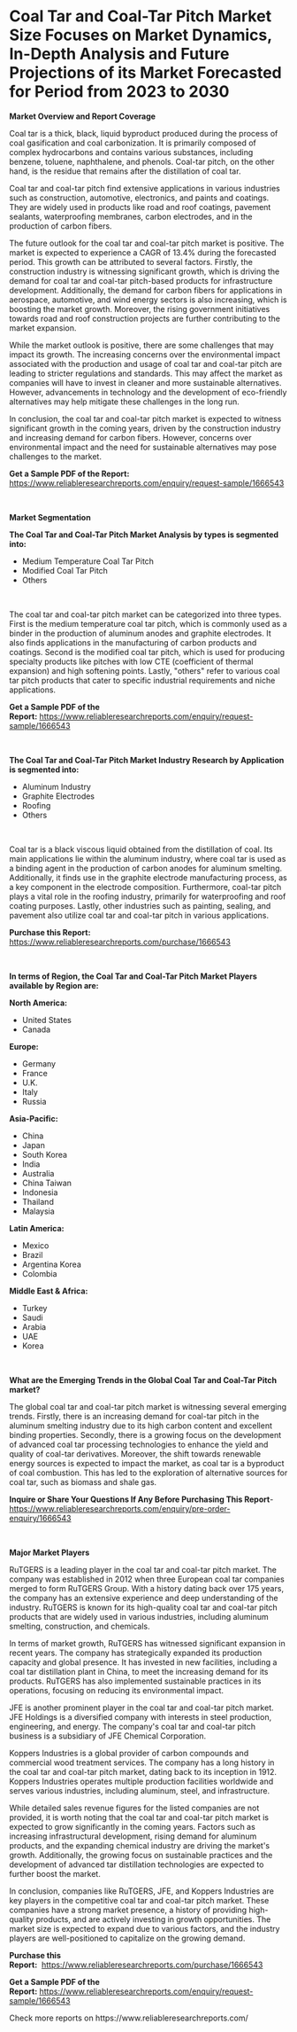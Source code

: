 <p><h1>Coal Tar and Coal-Tar Pitch Market Size Focuses on Market Dynamics, In-Depth Analysis and Future Projections of its Market Forecasted for Period from 2023 to 2030</h1></p><p><strong>Market Overview and Report Coverage</strong></p>
<p><p>Coal tar is a thick, black, liquid byproduct produced during the process of coal gasification and coal carbonization. It is primarily composed of complex hydrocarbons and contains various substances, including benzene, toluene, naphthalene, and phenols. Coal-tar pitch, on the other hand, is the residue that remains after the distillation of coal tar.</p><p>Coal tar and coal-tar pitch find extensive applications in various industries such as construction, automotive, electronics, and paints and coatings. They are widely used in products like road and roof coatings, pavement sealants, waterproofing membranes, carbon electrodes, and in the production of carbon fibers.</p><p>The future outlook for the coal tar and coal-tar pitch market is positive. The market is expected to experience a CAGR of 13.4% during the forecasted period. This growth can be attributed to several factors. Firstly, the construction industry is witnessing significant growth, which is driving the demand for coal tar and coal-tar pitch-based products for infrastructure development. Additionally, the demand for carbon fibers for applications in aerospace, automotive, and wind energy sectors is also increasing, which is boosting the market growth. Moreover, the rising government initiatives towards road and roof construction projects are further contributing to the market expansion.</p><p>While the market outlook is positive, there are some challenges that may impact its growth. The increasing concerns over the environmental impact associated with the production and usage of coal tar and coal-tar pitch are leading to stricter regulations and standards. This may affect the market as companies will have to invest in cleaner and more sustainable alternatives. However, advancements in technology and the development of eco-friendly alternatives may help mitigate these challenges in the long run.</p><p>In conclusion, the coal tar and coal-tar pitch market is expected to witness significant growth in the coming years, driven by the construction industry and increasing demand for carbon fibers. However, concerns over environmental impact and the need for sustainable alternatives may pose challenges to the market.</p></p>
<p><strong>Get a Sample PDF of the Report:</strong> <a href="https://www.reliableresearchreports.com/enquiry/request-sample/1666543">https://www.reliableresearchreports.com/enquiry/request-sample/1666543</a></p>
<p>&nbsp;</p>
<p><strong>Market Segmentation</strong></p>
<p><strong>The Coal Tar and Coal-Tar Pitch Market Analysis by types is segmented into:</strong></p>
<p><ul><li>Medium Temperature Coal Tar Pitch</li><li>Modified Coal Tar Pitch</li><li>Others</li></ul></p>
<p>&nbsp;</p>
<p><p>The coal tar and coal-tar pitch market can be categorized into three types. First is the medium temperature coal tar pitch, which is commonly used as a binder in the production of aluminum anodes and graphite electrodes. It also finds applications in the manufacturing of carbon products and coatings. Second is the modified coal tar pitch, which is used for producing specialty products like pitches with low CTE (coefficient of thermal expansion) and high softening points. Lastly, "others" refer to various coal tar pitch products that cater to specific industrial requirements and niche applications.</p></p>
<p><strong>Get a Sample PDF of the Report:</strong>&nbsp;<a href="https://www.reliableresearchreports.com/enquiry/request-sample/1666543">https://www.reliableresearchreports.com/enquiry/request-sample/1666543</a></p>
<p>&nbsp;</p>
<p><strong>The Coal Tar and Coal-Tar Pitch Market Industry Research by Application is segmented into:</strong></p>
<p><ul><li>Aluminum Industry</li><li>Graphite Electrodes</li><li>Roofing</li><li>Others</li></ul></p>
<p>&nbsp;</p>
<p><p>Coal tar is a black viscous liquid obtained from the distillation of coal. Its main applications lie within the aluminum industry, where coal tar is used as a binding agent in the production of carbon anodes for aluminum smelting. Additionally, it finds use in the graphite electrode manufacturing process, as a key component in the electrode composition. Furthermore, coal-tar pitch plays a vital role in the roofing industry, primarily for waterproofing and roof coating purposes. Lastly, other industries such as painting, sealing, and pavement also utilize coal tar and coal-tar pitch in various applications.</p></p>
<p><strong>Purchase this Report:</strong>&nbsp; <a href="https://www.reliableresearchreports.com/purchase/1666543">https://www.reliableresearchreports.com/purchase/1666543</a></p>
<p>&nbsp;</p>
<p><strong>In terms of Region, the Coal Tar and Coal-Tar Pitch Market Players available by Region are:</strong></p>
<p>
    <p> <strong> North America: </strong>
        <ul>
            <li>United States</li>
            <li>Canada</li>
        </ul>
        </p> 
    <p> <strong> Europe: </strong>
        <ul>
            <li>Germany</li>
            <li>France</li>
            <li>U.K.</li>
            <li>Italy</li>
            <li>Russia</li>
        </ul>
        </p> 
    <p> <strong> Asia-Pacific: </strong>
        <ul>
            <li>China</li>
            <li>Japan</li>
            <li>South Korea</li>
            <li>India</li>
            <li>Australia</li>
            <li>China Taiwan</li>
            <li>Indonesia</li>
            <li>Thailand</li>
            <li>Malaysia</li>
        </ul>
        </p> 
    <p> <strong> Latin America: </strong>
        <ul>
            <li>Mexico</li>
            <li>Brazil</li>
            <li>Argentina Korea</li>
            <li>Colombia</li>
        </ul>
        </p> 
    <p> <strong> Middle East & Africa: </strong>
        <ul>
            <li>Turkey</li>
            <li>Saudi</li>
            <li>Arabia</li>
            <li>UAE</li>
            <li>Korea</li>
        </ul>
    </p>
    </p>
<p>&nbsp;</p>
<p><strong>What are the Emerging Trends in the Global Coal Tar and Coal-Tar Pitch market?</strong></p>
<p><p>The global coal tar and coal-tar pitch market is witnessing several emerging trends. Firstly, there is an increasing demand for coal-tar pitch in the aluminum smelting industry due to its high carbon content and excellent binding properties. Secondly, there is a growing focus on the development of advanced coal tar processing technologies to enhance the yield and quality of coal-tar derivatives. Moreover, the shift towards renewable energy sources is expected to impact the market, as coal tar is a byproduct of coal combustion. This has led to the exploration of alternative sources for coal tar, such as biomass and shale gas.</p></p>
<p><strong>Inquire or Share Your Questions If Any Before Purchasing This Report</strong>- <a href="https://www.reliableresearchreports.com/enquiry/pre-order-enquiry/1666543">https://www.reliableresearchreports.com/enquiry/pre-order-enquiry/1666543</a></p>
<p>&nbsp;</p>
<p><strong>Major Market Players</strong></p>
<p><p>RuTGERS is a leading player in the coal tar and coal-tar pitch market. The company was established in 2012 when three European coal tar companies merged to form RuTGERS Group. With a history dating back over 175 years, the company has an extensive experience and deep understanding of the industry. RuTGERS is known for its high-quality coal tar and coal-tar pitch products that are widely used in various industries, including aluminum smelting, construction, and chemicals.</p><p>In terms of market growth, RuTGERS has witnessed significant expansion in recent years. The company has strategically expanded its production capacity and global presence. It has invested in new facilities, including a coal tar distillation plant in China, to meet the increasing demand for its products. RuTGERS has also implemented sustainable practices in its operations, focusing on reducing its environmental impact.</p><p>JFE is another prominent player in the coal tar and coal-tar pitch market. JFE Holdings is a diversified company with interests in steel production, engineering, and energy. The company's coal tar and coal-tar pitch business is a subsidiary of JFE Chemical Corporation.</p><p>Koppers Industries is a global provider of carbon compounds and commercial wood treatment services. The company has a long history in the coal tar and coal-tar pitch market, dating back to its inception in 1912. Koppers Industries operates multiple production facilities worldwide and serves various industries, including aluminum, steel, and infrastructure.</p><p>While detailed sales revenue figures for the listed companies are not provided, it is worth noting that the coal tar and coal-tar pitch market is expected to grow significantly in the coming years. Factors such as increasing infrastructural development, rising demand for aluminum products, and the expanding chemical industry are driving the market's growth. Additionally, the growing focus on sustainable practices and the development of advanced tar distillation technologies are expected to further boost the market.</p><p>In conclusion, companies like RuTGERS, JFE, and Koppers Industries are key players in the competitive coal tar and coal-tar pitch market. These companies have a strong market presence, a history of providing high-quality products, and are actively investing in growth opportunities. The market size is expected to expand due to various factors, and the industry players are well-positioned to capitalize on the growing demand.</p></p>
<p><strong>Purchase this Report:</strong>&nbsp;&nbsp;<a href="https://www.reliableresearchreports.com/purchase/1666543">https://www.reliableresearchreports.com/purchase/1666543</a></p>
<p></p>
<p><strong>Get a Sample PDF of the Report:</strong>&nbsp;<a href="https://www.reliableresearchreports.com/enquiry/request-sample/1666543">https://www.reliableresearchreports.com/enquiry/request-sample/1666543</a></p>
<p>Check more reports on https://www.reliableresearchreports.com/</p>